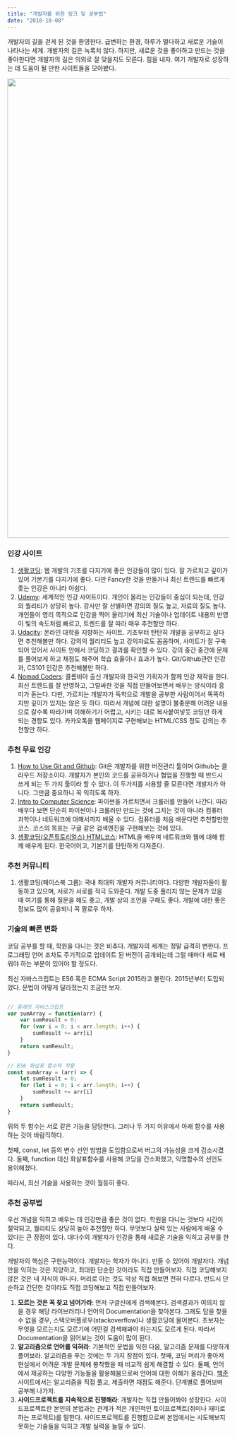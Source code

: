 ```yaml
---
title: "개발자를 위한 링크 및 공부법"
date: "2018-10-08"
---
```


개발자의 길을 걷게 된 것을 환영한다. 급변하는 환경, 하루가 멀다하고 새로운 기술이 나타나는 세계. 개발자의 길은 녹록치 않다. 하지만, 새로운 것을 좋아하고 만드는 것을 좋아한다면 개발자의 길은 의외로 잘 맞을지도 모른다. 힘을 내자. 여기 개발자로 성장하는 데 도움이 될 만한 사이트들을 모아봤다.

<img src="https://i2.wp.com/blog.jandi.com/ko/wp-content/uploads/sites/4/2016/11/pexels-photo-90807.jpeg?fit=1024%2C683" width="1040px" />

### 인강 사이트
1. [생활코딩](https://opentutorials.org/): 웹 개발의 기초를 다지기에 좋은 인강들이 많이 있다. 잘 가르치고 깊이가 있어 기본기를 다지기에 좋다. 다만 Fancy한 것을 만들거나 최신 트렌드를 빠르게 좇는 인강은 아니라 아쉽다.
2. [Udemy](https://www.udemy.com/): 세계적인 인강 사이트이다. 개인이 올리는 인강들이 중심이 되는데, 인강의 퀄리티가 상당히 높다. 강사만 잘 선별하면 강의의 질도 높고, 자료의 질도 높다. 개인들이 영리 목적으로 인강을 찍어 올리기에 최신 기술이나 업데이트 내용의 반영이 빛의 속도처럼 빠르고, 트렌드를 잘 따라 매우 추천할만 하다.
3. [Udacity](https://www.udacity.com/): 온라인 대학을 지향하는 사이트. 기초부터 탄탄히 개발을 공부하고 싶다면 추천해볼만 하다. 강의의 퀄리티도 높고 강의자료도 꼼꼼하며, 사이트가 잘 구축되어 있어서 사이트 안에서 코딩하고 결과를 확인할 수 있다. 강의 중간 중간에 문제를 풀어보게 하고 채점도 해주어 학습 효율이나 효과가 높다. Git/Github관련 인강과, CS101 인강은 추천해볼만 하다.
4. [Nomad Coders](https://academy.nomadcoders.co/courses/category/KR): 콜롬비아 출신 개발자와 한국인 기획자가 함께 인강 제작을 한다. 최신 트렌드를 잘 반영하고, 그럴싸한 것을 직접 만들어보면서 배우는 방식이라 흥미가 돋는다. 다만, 가르치는 개발자가 독학으로 개발을 공부한 사람이어서 똑똑하지만 깊이가 있지는 않은 듯 하다. 따라서 개념에 대한 설명이 불충분해 어려운 내용으로 갈수록 따라가며 이해하기가 어렵고, 시키는 대로 복사붙여넣듯 코딩만 하게 되는 경향도 있다. 카카오톡을 웹페이지로 구현해보는 HTML/CSS 정도 강의는 추천할만 하다.


### 추천 무료 인강
1. [How to Use Git and Github](https://classroom.udacity.com/courses/ud775): Git은 개발자를 위한 버전관리 툴이며 Github는 클라우드 저장소이다. 개발자가 본인의 코드를 공유하거나 협업을 진행할 때 반드시 쓰게 되는 두 가지 툴이라 할 수 있다. 이 두가지를 사용할 줄 모른다면 개발자가 아니다. 그만큼 중요하니 꼭 익히도록 하자.
2. [Intro to Computer Science](https://classroom.udacity.com/courses/cs101): 파이썬을 가르치면서 크롤러를 만들어 나간다. 따라 배우다 보면 단순히 파이썬이나 크롤러만 만드는 것에 그치는 것이 아니라 컴퓨터 과학이나 네트워크에 대해서까지 배울 수 있다. 컴퓨터를 처음 배운다면 추천할만한 코스. 코스의 목표는 구글 같은 검색엔진을 구현해보는 것에 있다.
3. [생활코딩(오픈튜토리얼스) HTML코스](https://opentutorials.org/course/3084): HTML을 배우며 네트워크와 웹에 대해 함께 배우게 된다. 한국어이고, 기본기를 탄탄하게 다져준다.


### 추천 커뮤니티
1. 생활코딩(페이스북 그룹): 국내 최대의 개발자 커뮤니티이다. 다양한 개발자들이 활동하고 있으며, 서로가 서로를 적극 도와준다. 개발 도중 풀리지 않는 문제가 있을 때 여기를 통해 질문을 해도 좋고, 개발 상의 조언을 구해도 좋다. 개발에 대한 좋은 정보도 많이 공유되니 꼭 팔로우 하자.


### 기술의 빠른 변화
코딩 공부를 할 때, 학원을 다니는 것은 비추다. 개발자의 세계는 정말 급격히 변한다. 프로그래밍 언어 조차도 주기적으로 업데이트 된 버전이 공개되는데 그럴 때마다 새로 배워야 하는 부분이 있어야 할 정도다.

최신 자바스크립트는 ES6 혹은 ECMA Script 2015라고 불린다. 2015년부터 도입되었다. 문법이 어떻게 달라졌는지 조금만 보자.

```javascript

// 종래의 자바스크립트
var sumArray = function(arr) {
    var sumResult = 0;
    for (var i = 0; i < arr.length; i++) {
        sumResult += arr[i]
    }
    return sumResult;
}

// ES6 화살표 함수의 적용
const sumArray = (arr) => {
    let sumResult = 0;
    for (let i = 0; i < arr.length; i++) {
        sumResult += arr[i]
    }
    return sumResult;
}
```

위의 두 함수는 서로 같은 기능을 담당한다. 그러나 두 가지 이유에서 아래 함수를 사용하는 것이 바람직하다.

첫째, const, let 등의 변수 선언 방법을 도입함으로써 버그의 가능성을 크게 감소시켰다. 둘째, function 대신 화살표함수를 사용해 코딩을 간소화했고, 익명함수의 선언도 용이해졌다.

따라서, 최신 기술을 사용하는 것이 월등히 좋다.

### 추천 공부법
우선 개념을 익히고 배우는 데 인강만큼 좋은 것이 없다. 학원을 다니는 것보다 시간이 절약되고, 퀄리티도 상당히 높아 추천할만 하다. 무엇보다 실력 있는 사람에게 배울 수 있다는 큰 장점이 있다. 대다수의 개발자가 인강을 통해 새로운 기술을 익히고 공부를 한다.

개발자의 핵심은 구현능력이다. 개발자는 학자가 아니다. 만들 수 있어야 개발자다. 개념만을 익히는 것은 지양하고, 최대한 단순한 것이라도 직접 만들어보자. 직접 코딩해보지 않은 것은 내 지식이 아니다. 머리로 아는 것도 막상 직접 해보면 전혀 다르다. 반드시 단순하고 간단한 것이라도 직접 코딩해보고 직접 만들어보자.

1. __모르는 것은 꼭 찾고 넘어가라__: 먼저 구글신에게 검색해본다. 검색결과가 여의치 않을 경우 해당 라이브러리나 언어의 Documentation을 찾아본다. 그래도 답을 찾을 수 없을 경우, 스택오버플로우(stackoverflow)나 생활코딩에 물어본다. 초보자는 무엇을 모르는지도 모르기에 어떤걸 검색해봐야 하는지도 모르게 된다. 따라서 Documentation을 읽어보는 것이 도움이 많이 된다.
2. __알고리즘으로 언어를 익혀라__: 기본적인 문법을 익힌 다음, 알고리즘 문제를 다양하게 풀어보라. 알고리즘을 푸는 것에는 두 가지 장점이 있다. 첫째, 코딩 머리가 좋아져 현실에서 어려운 개발 문제에 봉착했을 때 비교적 쉽게 해결할 수 있다. 둘째, 언어에서 제공하는 다양한 기능들을 활용해봄으로써 언어에 대한 이해가 올라간다. [백준](https://www.acmicpc.net/) 사이트에서는 알고리즘을 직접 풀고, 제출하면 채점도 해준다. 단계별로 풀어보며 공부해 나가자.
3. __사이드프로젝트를 지속적으로 진행해라__: 개발자는 직접 만들어봐야 성장한다. 사이드프로젝트란 본인의 본업과는 관계가 적은 개인적인 토이프로젝트(취미나 재미로 하는 프로젝트)를 말한다. 사이드프로젝트를 진행함으로써 본업에서는 시도해보지 못하는 기술들을 익히고 개발 실력을 늘릴 수 있다. 